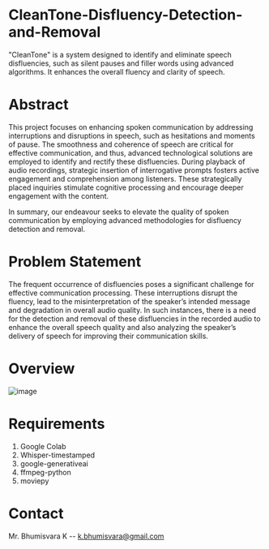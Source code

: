 # CleanTone-Disfluency-Detection-and-Removal
"CleanTone" is a system designed to identify and eliminate speech disfluencies, such as silent pauses and filler words using advanced algorithms. It enhances the overall fluency and clarity of speech.

# Abstract
This project focuses on enhancing spoken communication by addressing interruptions and disruptions in speech, such as hesitations and moments of pause. The smoothness and coherence of speech are critical for effective communication, and thus, advanced technological solutions are employed to identify and rectify these disfluencies. During playback of audio recordings, strategic insertion of interrogative prompts fosters active 
engagement and comprehension among listeners. These strategically placed inquiries stimulate cognitive processing and encourage deeper engagement with the content.

In summary, our endeavour seeks to elevate the quality of spoken communication by employing advanced methodologies for disfluency detection and removal.

# Problem Statement
The frequent occurrence of disfluencies poses a significant challenge for effective communication processing. These interruptions disrupt the fluency, lead to the misinterpretation of the speaker’s intended message and degradation in overall audio quality. 
In such instances, there is a need for the detection and removal of these disfluencies in the recorded audio to enhance the overall speech quality and also analyzing the speaker’s delivery of speech for improving their communication skills.

# Overview
![image](https://github.com/854pooja/CleanTone-Disfluency-Detection-and-Removal/assets/98600682/3b51b6c2-24cc-4d1d-bbef-13f2d17f70fc)

# Requirements
1. Google Colab
2. Whisper-timestamped
3. google-generativeai
4. ffmpeg-python
5. moviepy

# Contact
Mr. Bhumisvara K -- k.bhumisvara@gmail.com
